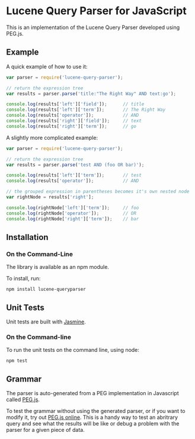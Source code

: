 # Lucene Query Parser for JavaScript

This is an implementation of the Lucene Query Parser developed using PEG.js.

## Example

A quick example of how to use it:

```javascript
var parser = require('lucene-query-parser');

// return the expression tree
var results = parser.parse('title:"The Right Way" AND text:go');

console.log(results['left']['field']);      // title
console.log(results['left']['term']);       // The Right Way
console.log(results['operator']);           // AND
console.log(results['right']['field']);     // text
console.log(results['right']['term']);      // go
```

A slightly more complicated example:

```javascript
var parser = require('lucene-query-parser');

// return the expression tree
var results = parser.parse('test AND (foo OR bar)');

console.log(results['left']['term']);       // test
console.log(results['operator']);           // AND

// the grouped expression in parentheses becomes it's own nested node
var rightNode = results['right'];

console.log(rightNode['left']['term']);     // foo
console.log(rightNode['operator']);         // OR
console.log(rightNode['right']['term']);    // bar
```

## Installation

### On the Command-Line

The library is available as an npm module.

To install, run:

```
npm install lucene-queryparser
```

## Unit Tests

Unit tests are built with [Jasmine](http://pivotal.github.com/jasmine/).

### On the Command-line

To run the unit tests on the command line, using node:

```
npm test
```

## Grammar

The parser is auto-generated from a PEG implementation in Javascript called [PEG.js](http://pegjs.majda.cz/).

To test the grammar without using the generated parser, or if you want to modify it, try out [PEG.js online](http://pegjs.majda.cz/online>). This is a handy way to test an abritrary query and see what the results will be like or debug a problem with the parser for a given piece of data.
